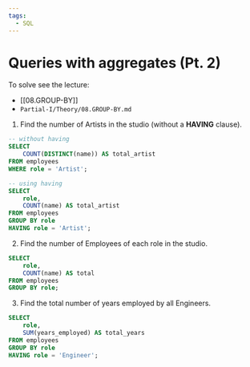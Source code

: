 ```yaml
---
tags:
  - SQL
---
```

# Queries with aggregates (Pt. 2)
To solve see the lecture:
- [[08.GROUP-BY]]
- `Partial-I/Theory/08.GROUP-BY.md`

1. Find the number of Artists in the studio (without a **HAVING** clause).
```SQL
-- without having
SELECT 
    COUNT(DISTINCT(name)) AS total_artist
FROM employees
WHERE role = 'Artist';
```
```SQL
-- using having
SELECT
	role,
    COUNT(name) AS total_artist
FROM employees
GROUP BY role
HAVING role = 'Artist';
```
2. Find the number of Employees of each role in the studio.
```SQL
SELECT
    role,
    COUNT(name) AS total
FROM employees
GROUP BY role;
```
3. Find the total number of years employed by all Engineers.
```SQL
SELECT
    role,
    SUM(years_employed) AS total_years
FROM employees
GROUP BY role
HAVING role = 'Engineer';
```
